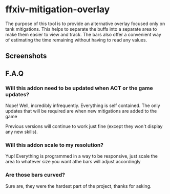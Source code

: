 # ffxiv-mitigation-overlay
The purpose of this tool is to provide an alternative overlay focused only on tank mitigations.
This helps to separate the buffs into a separate area to make them easier to view and track.
The bars also offer a convenient way of estimating the time remaining without having to read any values.

## Screenshots

## F.A.Q

### Will this addon need to be updated when ACT or the game updates?

Nope! Well, incredibly infrequently. Everything is self contained. The only updates that will be required are when new mitigations are added to the game

Previous versions will continue to work just fine (except they won't display any new skills).

### Will this addon scale to my resolution?

Yup! Everything is programmed in a way to be responsive, just scale the area to whatever size you want athe bars will adjust accordingly

### Are those bars curved?

Sure are, they were the hardest part of the project, thanks for asking.
